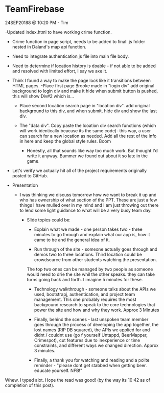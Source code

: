 # TeamFirebase

24SEP20188 @ 10:20 PM - Tim

-Updated index.html to have working crime function.
- Crime function in page script, needs to be added to final .js folder nested in Daland's map api function.
- Need to integrate authentication js file into main file body.
- Need to determine if location history is doable - if not able to be added and resolved with limited effort, I say we axe it.
 
- Think I found a way to make the page look like it transitions between HTML pages. 
    -Place first page Brooke made in "login div" add original background to login div and make it hide when submit button is pushed, this will show Div#2 which is...
    - Place second location search page in "location div". add original background to this div, and when submit, hide div and show the last div.
    - The "data div".  Copy paste the lcoation div search functions (which will work identically beacuse its the same code)- this way, a user can search for a new location as needed.  Add all the rest of the info in here and keep the global style rules. Boom

        - Honestly, all that sounds like way too much work. But thought I'd write it anyway. Bummer we found out about it so late in the game.

- Let's verify we actually hit all of the project requirements originally posted to GitHub.

- Presentation
    - I was thinking we discuss tomorrow how we want to break it up and who has ownership of what section of the PPT.  These are just a few things I have mulled over in my mind and I am just throwing out there to lend some light guidance to what will be a very busy team day.
        
        - Slide topics could be:

            - Explain what we made - one person takes two - three minutes to go through and explain what our app is, how it came to be and the general idea of it.

            - Run through of the site - someone actually goes through and demos two to three locations.  Third location could be crowdsource from other students watching the presentation.

            The top two ones can be managed by two people as someone would need to drie the site whil the other speaks.  they can take turns going back and forth.  I imagine 5 minutes for these.

            - Technology walkthrough - someone talks about the APIs we used, bootstrapj, authentication, and project team management. This one probably requires the most background research to speak to the core technologies that power the site and how and why they work. Approx 3 Minutes

            - Finally, behind the scenes - last unspoken team member goes through the process of developing the app together, the lost names (RIP DB squared), the APIs we applied for and didnt / couldnt use (go f yourself Untappd, BeerMapper, Crimespot), cut features due to inexperience or time constraints, and different ways we changed direction. Approx 3 minutes.

            - Finally, a thank you for watching and reading and a polite reminder - "please dont get stabbed when getting beer. educate yourself.  NFB!"


Whew.  I typed alot. Hope the read was good! (by the way its 10:42 as of completion of this post).






